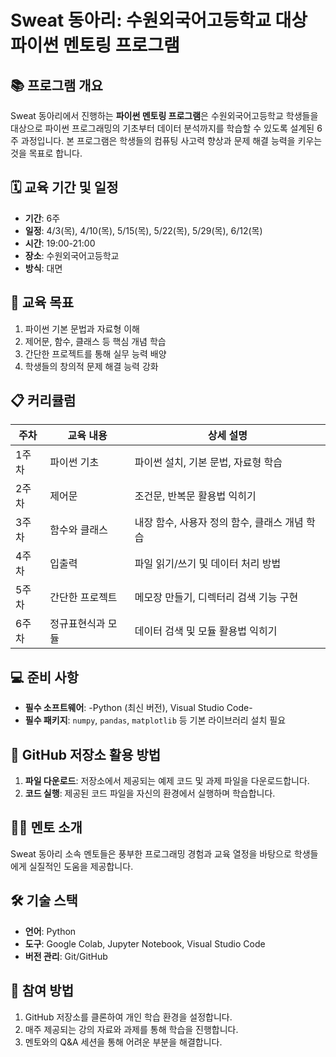 # Sweat 동아리: 수원외국어고등학교 대상 파이썬 멘토링 프로그램

## 📚 프로그램 개요
Sweat 동아리에서 진행하는 **파이썬 멘토링 프로그램**은 수원외국어고등학교 학생들을 대상으로 파이썬 프로그래밍의 기초부터 데이터 분석까지를 학습할 수 있도록 설계된 6주 과정입니다. 본 프로그램은 학생들의 컴퓨팅 사고력 향상과 문제 해결 능력을 키우는 것을 목표로 합니다.

## 🗓️ 교육 기간 및 일정
- **기간**: 6주
- **일정**: 4/3(목), 4/10(목), 5/15(목), 5/22(목), 5/29(목), 6/12(목)
- **시간**: 19:00-21:00
- **장소**: 수원외국어고등학교
- **방식**: 대면

## 🎯 교육 목표
1. 파이썬 기본 문법과 자료형 이해
2. 제어문, 함수, 클래스 등 핵심 개념 학습
3. 간단한 프로젝트를 통해 실무 능력 배양
4. 학생들의 창의적 문제 해결 능력 강화

## 📋 커리큘럼
| 주차 | 교육 내용 | 상세 설명 |
|------|----------|-----------|
| 1주차 | 파이썬 기초 | 파이썬 설치, 기본 문법, 자료형 학습 |
| 2주차 | 제어문 | 조건문, 반복문 활용법 익히기 |
| 3주차 | 함수와 클래스 | 내장 함수, 사용자 정의 함수, 클래스 개념 학습 |
| 4주차 | 입출력 | 파일 읽기/쓰기 및 데이터 처리 방법 |
| 5주차 | 간단한 프로젝트 | 메모장 만들기, 디렉터리 검색 기능 구현 |
| 6주차 | 정규표현식과 모듈 | 데이터 검색 및 모듈 활용법 익히기 |

## 💻 준비 사항
- **필수 소프트웨어**: -Python (최신 버전), Visual Studio Code-
- **필수 패키지**: `numpy`, `pandas`, `matplotlib` 등 기본 라이브러리 설치 필요

## 📂 GitHub 저장소 활용 방법
1. **파일 다운로드**: 저장소에서 제공되는 예제 코드 및 과제 파일을 다운로드합니다.
2. **코드 실행**: 제공된 코드 파일을 자신의 환경에서 실행하며 학습합니다.

## 👩‍🏫 멘토 소개
Sweat 동아리 소속 멘토들은 풍부한 프로그래밍 경험과 교육 열정을 바탕으로 학생들에게 실질적인 도움을 제공합니다.

## 🛠️ 기술 스택
- **언어**: Python
- **도구**: Google Colab, Jupyter Notebook, Visual Studio Code 
- **버전 관리**: Git/GitHub

## 🙌 참여 방법
1. GitHub 저장소를 클론하여 개인 학습 환경을 설정합니다.
2. 매주 제공되는 강의 자료와 과제를 통해 학습을 진행합니다.
3. 멘토와의 Q&A 세션을 통해 어려운 부분을 해결합니다.
